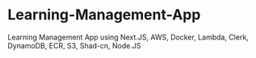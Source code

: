 # Learning-Management-App
Learning Management App using Next.JS, AWS, Docker, Lambda, Clerk, DynamoDB, ECR, S3, Shad-cn, Node.JS
